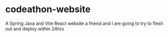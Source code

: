 # codeathon-website
A Spring Java and Vite React website a friend and I are going to try to flesh out and deploy within 24hrs
